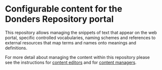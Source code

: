 # Configurable content for the Donders Repository portal

This repository allows managing the snippets of text that appear on the web portal, specific controlled vocabularies, naming schemes and references to external resources that map terms and names onto meanings and definitions.

For more detail about managing the content within this repository please see the instructions for [content editors](/administration/edit_configurable_content.md) and for [content managers](/administration/configurable_content.md).
